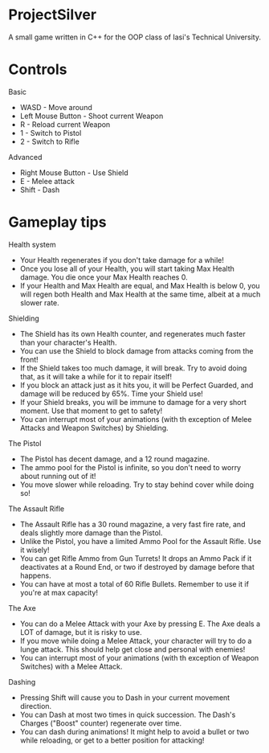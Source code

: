 # ProjectSilver
 A small game written in C++ for the OOP class of Iasi's Technical University.

# Controls

Basic

* WASD - Move around
* Left Mouse Button - Shoot current Weapon
* R - Reload current Weapon
* 1 - Switch to Pistol
* 2 - Switch to Rifle

Advanced

* Right Mouse Button - Use Shield
* E - Melee attack
* Shift - Dash

# Gameplay tips

Health system

* Your Health regenerates if you don't take damage for a while!
* Once you lose all of your Health, you will start taking Max Health damage. You die once your Max Health reaches 0.
* If your Health and Max Health are equal, and Max Health is below 0, you will regen both Health and Max Health at the same time, albeit at a much slower rate.

Shielding

* The Shield has its own Health counter, and regenerates much faster than your character's Health.
* You can use the Shield to block damage from attacks coming from the front!
* If the Shield takes too much damage, it will break. Try to avoid doing that, as it will take a while for it to repair itself!
* If you block an attack just as it hits you, it will be Perfect Guarded, and damage will be reduced by 65%. Time your Shield use!
* If your Shield breaks, you will be immune to damage for a very short moment. Use that moment to get to safety!
* You can interrupt most of your animations (with th exception of Melee Attacks and Weapon Switches) by Shielding.

The Pistol

* The Pistol has decent damage, and a 12 round magazine.
* The ammo pool for the Pistol is infinite, so you don't need to worry about running out of it!
* You move slower while reloading. Try to stay behind cover while doing so!

The Assault Rifle
* The Assault Rifle has a 30 round magazine, a very fast fire rate, and deals slightly more damage than the Pistol.
* Unlike the Pistol, you have a limited Ammo Pool for the Assault Rifle. Use it wisely!
* You can get Rifle Ammo from Gun Turrets! It drops an Ammo Pack if it deactivates at a Round End, or two if destroyed by damage before that happens.
* You can have at most a total of 60 Rifle Bullets. Remember to use it if you're at max capacity!

The Axe
* You can do a Melee Attack with your Axe by pressing E. The Axe deals a LOT of damage, but it is risky to use.
* If you move while doing a Melee Attack, your character will try to do a lunge attack. This should help get close and personal with enemies!
* You can interrupt most of your animations (with th exception of Weapon Switches) with a Melee Attack.

Dashing

* Pressing Shift will cause you to Dash in your current movement direction.
* You can Dash at most two times in quick succession. The Dash's Charges ("Boost" counter) regenerate over time.
* You can dash during animations! It might help to avoid a bullet or two while reloading, or get to a better position for attacking!
